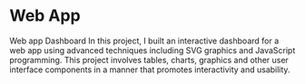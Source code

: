 # Web App
 Web app Dashboard
In this project, I built an interactive dashboard for a web app using advanced techniques including SVG graphics and JavaScript programming. This project involves tables, charts, graphics and other user interface components in a manner that promotes interactivity and usability.

